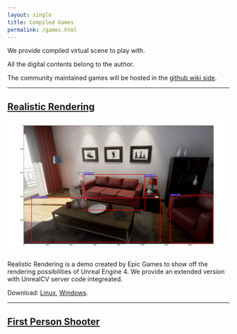 ```yaml
---
layout: single
title: Compiled Games
permalink: /games.html
---
```


We provide compiled virtual scene to play with.

<!-- add more formal license information -->
All the digital contents belong to the author.

The community maintained games will be hosted in the [github wiki side]().

---

## [Realistic Rendering](https://docs.unrealengine.com/latest/INT/Resources/Showcases/RealisticRendering/)

![teaser](images/realistic_rendering.png)

Realistic Rendering is a demo created by Epic Games to show off the rendering possibilities of Unreal Engine 4. We provide an extended version with UnrealCV server code integreated.

Download: [Linux](), [Windows]().

---

## [First Person Shooter]()
